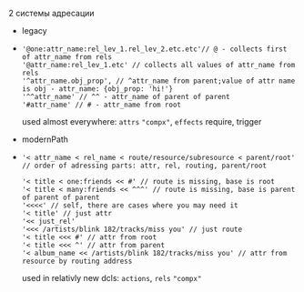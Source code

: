 2 системы адресации

- legacy

- ```
  '@one:attr_name:rel_lev_1.rel_lev_2.etc.etc'// @ - collects first of attr_name from rels
  '@attr_name:rel_lev_1.etc' // collects all values of attr_name from rels
  '^attr_name.obj_prop', // ^attr_name from parent;value of attr name is obj - attr_name: {obj_prop: 'hi!'}
  '^^attr_name' // ^^ - attr_name of parent of parent
  '#attr_name' // # - attr_name from root
  ```

  used almost everywhere: `attrs` `"compx"`, `effects` require, trigger

- modernPath

- ```
  '< attr_name < rel_name < route/resource/subresource < parent/root' // order of adressing parts: attr, rel, routing, parent/root

  '< title < one:friends << #' // route is missing, base is root
  '< title < many:friends << ^^^' // route is missing, base is parent of parent of parent
  '<<<<' // self, there are cases where you may need it
  '< title' // just attr
  '<< just_rel'
  '<<< /artists/blink 182/tracks/miss you' // just route
  '< title <<< #' // attr from root
  '< title <<< ^' // attr from parent
  '< album_name << /artists/blink 182/tracks/miss you' // attr from resource by routing address
  ```

  used in relativly new dcls: `actions`, `rels` `"compx"`
